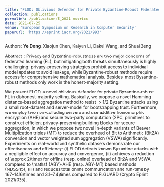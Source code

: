 ```yaml
---
title: "FLOD: Oblivious Defender for Private Byzantine-Robust Federated Learning with Dishonest-Majority"
collection: publications
permalink: /publication/5_2021-esorics
date: 2021-07-25
venue: 'European Symposium on Research in Computer Security'
paperurl: 'https://eprint.iacr.org/2021/993'
---
```

Authors: **Ye Dong**, Xiaojun Chen, Kaiyun Li, Dakui Wang, and Shuai Zeng

Abstract：Privacy and Byzantine-robustness are two major concerns of federated learning (FL), but mitigating both threats simultaneously is highly challenging: privacy-preserving strategies prohibit access to individual model updates to avoid leakage, while Byzantine-robust methods require access for comprehensive mathematical analysis. Besides, most Byzantine-robust methods only work in the honest-majority setting.

We present FLOD, a novel oblivious defender for private Byzantine-robust FL in dishonest-majority setting. Basically, we propose a novel Hamming distance-based aggregation method to resist $>1/2$ Byzantine attacks using a small root-dataset and server-model for bootstrapping trust. Furthermore, we employ two non-colluding servers and use additive homomorphic encryption (AHE) and secure two-party computation (2PC) primitives to construct efficient privacy-preserving building blocks for secure aggregation, in which we propose two novel in-depth variants of Beaver Multiplication triples (MT) to reduce the overhead of Bit to Arithmetic (Bit2A) conversion and vector weighted sum aggregation (VSWA) significantly. Experiments on real-world and synthetic datasets demonstrate our effectiveness and efficiency: (i) FLOD defeats known Byzantine attacks with a negligible effect on accuracy and convergence, (ii) achieves a reduction of \approx 2\times for offline (resp. online) overhead of Bit2A and VSWA compared to \mathsf {ABY}-AHE (resp. ABY-MT) based methods (NDSS’15), (iii) and reduces total online communication and run-time by 167–1416\times and 3.1–7.4\times compared to FLGUARD (Crypto Eprint 2021/025).